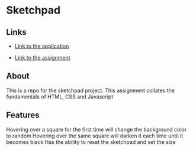 # Sketchpad

## Links
- [Link to the application](https://ryanndao.github.io/sketchpad/)

- [Link to the assignment](https://www.theodinproject.com/lessons/foundations-etch-a-sketch)

## About
This is a repo for the sketchpad project. This assignment collates the fundamentals of HTML, CSS and Javascript

## Features
Hovering over a square for the first time will change the background color to random
Hovering over the same square will darken it each time until it becomes black
Has the ability to reset the sketchpad and set the size
